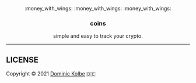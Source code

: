 <p align="center">
  <p align="center">:money_with_wings: :money_with_wings: :money_with_wings:</p>
  <h3 align="center">coins</h3>
  <p align="center">simple and easy to track your crypto.<p>
</p>

---

## LICENSE

Copyright © 2021 [Dominic Kolbe](https://dominickolbe.dk) :de:
